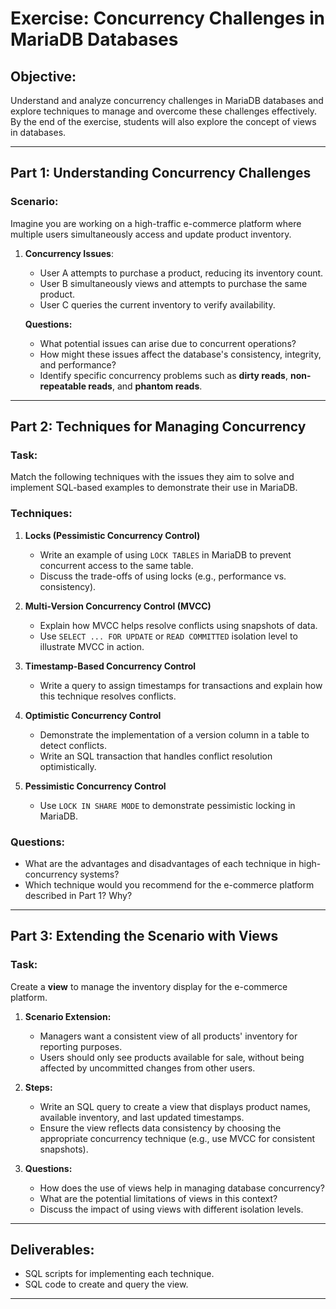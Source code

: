 # Exercise: Concurrency Challenges in MariaDB Databases

## Objective:
Understand and analyze concurrency challenges in MariaDB databases and explore techniques to manage and overcome these challenges effectively. By the end of the exercise, students will also explore the concept of views in databases.

---

## Part 1: Understanding Concurrency Challenges

### Scenario:
Imagine you are working on a high-traffic e-commerce platform where multiple users simultaneously access and update product inventory.

1. **Concurrency Issues**:  
   - User A attempts to purchase a product, reducing its inventory count.
   - User B simultaneously views and attempts to purchase the same product.  
   - User C queries the current inventory to verify availability.

   **Questions:**
   - What potential issues can arise due to concurrent operations?  
   - How might these issues affect the database's consistency, integrity, and performance?  
   - Identify specific concurrency problems such as **dirty reads**, **non-repeatable reads**, and **phantom reads**.

---

## Part 2: Techniques for Managing Concurrency

### Task:
Match the following techniques with the issues they aim to solve and implement SQL-based examples to demonstrate their use in MariaDB.

### Techniques:
1. **Locks (Pessimistic Concurrency Control)**  
   - Write an example of using `LOCK TABLES` in MariaDB to prevent concurrent access to the same table.  
   - Discuss the trade-offs of using locks (e.g., performance vs. consistency).  

2. **Multi-Version Concurrency Control (MVCC)**  
   - Explain how MVCC helps resolve conflicts using snapshots of data.  
   - Use `SELECT ... FOR UPDATE` or `READ COMMITTED` isolation level to illustrate MVCC in action.  

3. **Timestamp-Based Concurrency Control**  
   - Write a query to assign timestamps for transactions and explain how this technique resolves conflicts.

4. **Optimistic Concurrency Control**  
   - Demonstrate the implementation of a version column in a table to detect conflicts.  
   - Write an SQL transaction that handles conflict resolution optimistically.

5. **Pessimistic Concurrency Control**  
   - Use `LOCK IN SHARE MODE` to demonstrate pessimistic locking in MariaDB.

### Questions:
- What are the advantages and disadvantages of each technique in high-concurrency systems?  
- Which technique would you recommend for the e-commerce platform described in Part 1? Why?

---

## Part 3: Extending the Scenario with Views

### Task:
Create a **view** to manage the inventory display for the e-commerce platform.

1. **Scenario Extension:**
   - Managers want a consistent view of all products' inventory for reporting purposes.  
   - Users should only see products available for sale, without being affected by uncommitted changes from other users.

2. **Steps:**
   - Write an SQL query to create a view that displays product names, available inventory, and last updated timestamps.  
   - Ensure the view reflects data consistency by choosing the appropriate concurrency technique (e.g., use MVCC for consistent snapshots).

3. **Questions:**
   - How does the use of views help in managing database concurrency?  
   - What are the potential limitations of views in this context?  
   - Discuss the impact of using views with different isolation levels.

---

## Deliverables:
- SQL scripts for implementing each technique.  
- SQL code to create and query the view.  


---
